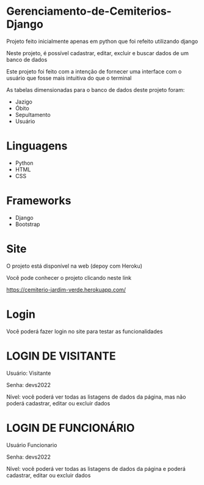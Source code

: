 # Gerenciamento-de-Cemiterios-Django

Projeto feito inicialmente apenas em python que foi refeito utilizando django

Neste projeto, é possível cadastrar, editar, excluir e buscar dados de um banco de dados

Este projeto foi feito com a intenção de fornecer uma interface com o usuário que fosse mais intuitiva do que o terminal

As tabelas dimensionadas para o banco de dados deste projeto foram:

- Jazigo
- Óbito
- Sepultamento
- Usuário
#

# Linguagens

- Python
- HTML
- CSS

# Frameworks

- Django
- Bootstrap

# Site

O projeto está disponível na web (depoy com Heroku)

Você pode conhecer o projeto clicando neste link

https://cemiterio-jardim-verde.herokuapp.com/

# Login

Você poderá fazer login no site para testar as funcionalidades
#


# LOGIN DE VISITANTE

Usuário: Visitante

Senha: devs2022

Nível: você poderá ver todas as listagens de dados da página, mas não poderá cadastrar, editar ou excluir dados

#
# LOGIN DE FUNCIONÁRIO

Usuário Funcionario

Senha: devs2022

Nível: você poderá ver todas as listagens de dados da página e poderá cadastrar, editar ou excluir dados
